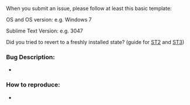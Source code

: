 When you submit an issue, please follow at least this basic template:


OS and OS version: e.g. Windows 7

Sublime Text Version: e.g. 3047

Did you tried to revert to a freshly installed state? (guide for [ST2](http://www.sublimetext.com/docs/2/revert.html) and [ST3](http://www.sublimetext.com/docs/3/revert.html))

### Bug Description:
- 

### How to reproduce:
- 
